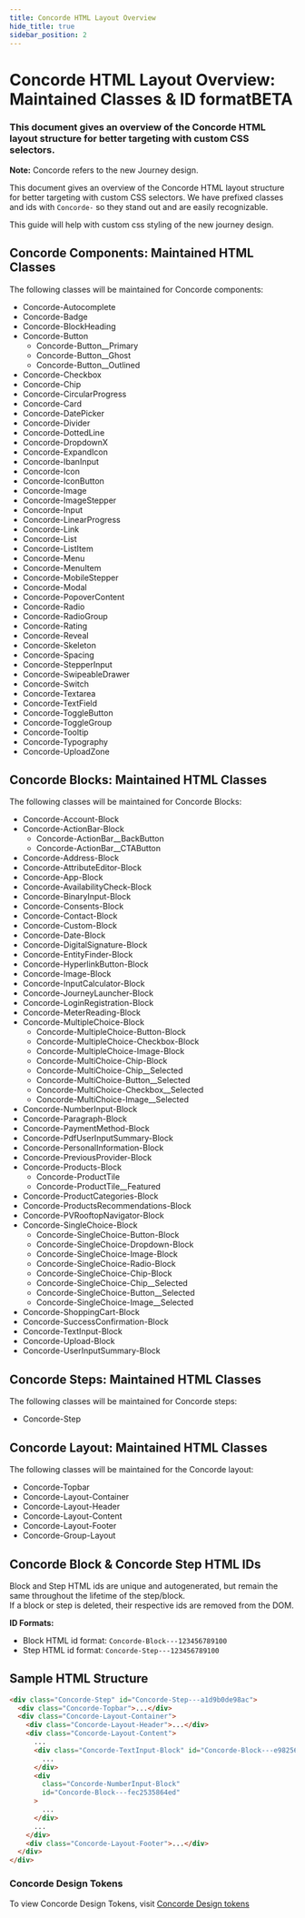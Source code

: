```yaml
---
title: Concorde HTML Layout Overview
hide_title: true
sidebar_position: 2
---
```


<h1 align="left" style={{display:"inline-block", marginBottom:"12px"}}>Concorde HTML Layout Overview: Maintained Classes & ID format<span
  style={{ display: "inline-block", padding: "2px 8px", color: "#fff", fontWeight: "bold", backgroundColor: "#df0000", borderRadius: "4px", fontSize: "1rem", verticalAlign: "middle", marginLeft: "20px" }}>BETA</span></h1>

<h3 style={{ fontWeight: "300", color: "gray", marginTop: "10px", marginBottom: "30px" }}>This document gives an overview of the Concorde HTML layout structure for better targeting with custom CSS selectors.</h3>

**Note:** Concorde refers to the new Journey design.

This document gives an overview of the Concorde HTML layout structure for better targeting with custom CSS selectors. We have prefixed classes and ids with `Concorde-` so they stand out and are easily recognizable.

This guide will help with custom css styling of the new journey design.

## Concorde Components: Maintained HTML Classes

The following classes will be maintained for Concorde components:

- Concorde-Autocomplete
- Concorde-Badge
- Concorde-BlockHeading
- Concorde-Button
  - Concorde-Button\_\_Primary
  - Concorde-Button\_\_Ghost
  - Concorde-Button\_\_Outlined
- Concorde-Checkbox
- Concorde-Chip
- Concorde-CircularProgress
- Concorde-Card
- Concorde-DatePicker
- Concorde-Divider
- Concorde-DottedLine
- Concorde-DropdownX
- Concorde-ExpandIcon
- Concorde-IbanInput
- Concorde-Icon
- Concorde-IconButton
- Concorde-Image
- Concorde-ImageStepper
- Concorde-Input
- Concorde-LinearProgress
- Concorde-Link
- Concorde-List
- Concorde-ListItem
- Concorde-Menu
- Concorde-MenuItem
- Concorde-MobileStepper
- Concorde-Modal
- Concorde-PopoverContent
- Concorde-Radio
- Concorde-RadioGroup
- Concorde-Rating
- Concorde-Reveal
- Concorde-Skeleton
- Concorde-Spacing
- Concorde-StepperInput
- Concorde-SwipeableDrawer
- Concorde-Switch
- Concorde-Textarea
- Concorde-TextField
- Concorde-ToggleButton
- Concorde-ToggleGroup
- Concorde-Tooltip
- Concorde-Typography
- Concorde-UploadZone

## Concorde Blocks: Maintained HTML Classes

The following classes will be maintained for Concorde Blocks:

- Concorde-Account-Block
- Concorde-ActionBar-Block
  - Concorde-ActionBar\_\_BackButton
  - Concorde-ActionBar\_\_CTAButton
- Concorde-Address-Block
- Concorde-AttributeEditor-Block
- Concorde-App-Block
- Concorde-AvailabilityCheck-Block
- Concorde-BinaryInput-Block
- Concorde-Consents-Block
- Concorde-Contact-Block
- Concorde-Custom-Block
- Concorde-Date-Block
- Concorde-DigitalSignature-Block
- Concorde-EntityFinder-Block
- Concorde-HyperlinkButton-Block
- Concorde-Image-Block
- Concorde-InputCalculator-Block
- Concorde-JourneyLauncher-Block
- Concorde-LoginRegistration-Block
- Concorde-MeterReading-Block
- Concorde-MultipleChoice-Block
  - Concorde-MultipleChoice-Button-Block
  - Concorde-MultipleChoice-Checkbox-Block
  - Concorde-MultipleChoice-Image-Block
  - Concorde-MultiChoice-Chip-Block
  - Concorde-MultiChoice-Chip\_\_Selected
  - Concorde-MultiChoice-Button\_\_Selected
  - Concorde-MultiChoice-Checkbox\_\_Selected
  - Concorde-MultiChoice-Image\_\_Selected
- Concorde-NumberInput-Block
- Concorde-Paragraph-Block
- Concorde-PaymentMethod-Block
- Concorde-PdfUserInputSummary-Block
- Concorde-PersonalInformation-Block
- Concorde-PreviousProvider-Block
- Concorde-Products-Block
  - Concorde-ProductTile
  - Concorde-ProductTile\_\_Featured
- Concorde-ProductCategories-Block
- Concorde-ProductsRecommendations-Block
- Concorde-PVRooftopNavigator-Block
- Concorde-SingleChoice-Block
  - Concorde-SingleChoice-Button-Block
  - Concorde-SingleChoice-Dropdown-Block
  - Concorde-SingleChoice-Image-Block
  - Concorde-SingleChoice-Radio-Block
  - Concorde-SingleChoice-Chip-Block
  - Concorde-SingleChoice-Chip\_\_Selected
  - Concorde-SingleChoice-Button\_\_Selected
  - Concorde-SingleChoice-Image\_\_Selected
- Concorde-ShoppingCart-Block
- Concorde-SuccessConfirmation-Block
- Concorde-TextInput-Block
- Concorde-Upload-Block
- Concorde-UserInputSummary-Block

## Concorde Steps: Maintained HTML Classes

The following classes will be maintained for Concorde steps:

- Concorde-Step

## Concorde Layout: Maintained HTML Classes

The following classes will be maintained for the Concorde layout:

- Concorde-Topbar
- Concorde-Layout-Container
- Concorde-Layout-Header
- Concorde-Layout-Content
- Concorde-Layout-Footer
- Concorde-Group-Layout

## Concorde Block & Concorde Step HTML IDs

Block and Step HTML ids are unique and autogenerated, but remain the same throughout the lifetime of the step/block.  
If a block or step is deleted, their respective ids are removed from the DOM.

**ID Formats:**

- Block HTML id format: `Concorde-Block---123456789100`
- Step HTML id format: `Concorde-Step---123456789100`

## Sample HTML Structure

```html
<div class="Concorde-Step" id="Concorde-Step---a1d9b0de98ac">
  <div class="Concorde-Topbar">...</div>
  <div class="Concorde-Layout-Container">
    <div class="Concorde-Layout-Header">...</div>
    <div class="Concorde-Layout-Content">
      ...
      <div class="Concorde-TextInput-Block" id="Concorde-Block---e982566808ed">
        ...
      </div>
      <div
        class="Concorde-NumberInput-Block"
        id="Concorde-Block---fec2535864ed"
      >
        ...
      </div>
      ...
    </div>
    <div class="Concorde-Layout-Footer">...</div>
  </div>
</div>
```

### Concorde Design Tokens

To view Concorde Design Tokens, visit [Concorde Design tokens](/docs/ui-design/concorde-design-tokens)
